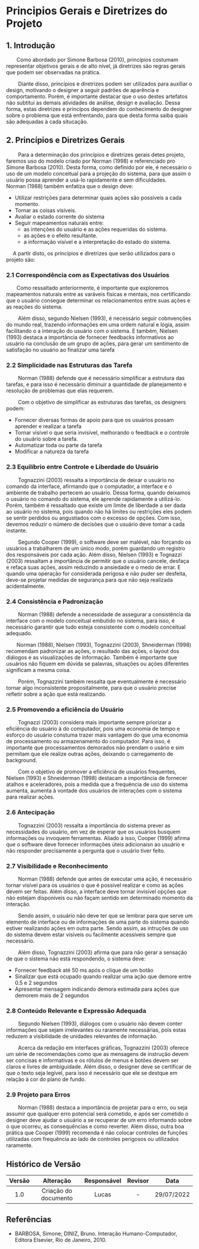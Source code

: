 # Principios Gerais e Diretrizes do Projeto

## 1. Introdução
&emsp;&emsp;Como abordado por Simone Barbosa (2010), princípios costumam representar objetivos gerais e de alto nível, já diretrizes são regras gerais que podem ser observadas na prática. 

&emsp;&emsp; Diante disso, princípios e diretrizes podem ser utilizados para auxíliar o design, motivando o designer a seguir padrões de aparência e comportamento. Porém, é importante destacar que o uso destes artefatos não subtitui as demais atividades de análise, design e avaliação. Dessa forma, estas diretrizes e princípos dependem do conhecimento do designer sobre o problema que está enfrentando, para que desta forma saiba quais são adequadas à cada situcação.

## 2. Princípios e Diretrizes Gerais
&emsp;&emsp; Para a determinação dos princípios e diretrizes gerais detes projeto, faremos uso do modelo criado por Norman (1998) e referenciado pro Simone Barbosa (2010). Desta forma, como definido por ele, é necessário o uso de um modelo conceitual para a projeção do sistema, para que assim o usuário possa aprender a usá-lo rapidamente e  sem dificuldades. 
&emsp;&emsp; Norman (1988) também enfatiza que o design deve:

- Utilizar restrições para determinar quais ações são possíveis a cada momento.
- Tornar as coisas visíveis.
- Avaliar o estado corrente do sistema
- Seguir mapeamentos naturais entre:
    -  as intenções do usuário e as ações requeridas do sistema.
    - as ações e o efeito resultante.
    - a informação visível e a interpretação do estado do sistema.


 &emsp; A partir disto, os princípios e diretrizes que serão utilizados para o projeto são:

### 2.1 Correspondência com as Expectativas dos Usuários

&emsp;&emsp;Como ressaltado anteriormente, é importante que exploremos mapeamentos naturais entre as varáveis físicas e mentais, nos certificando que o usuário consegue determinar os relacionamentos entre suas ações e as reações do sistema. 

&emsp;&emsp; Além disso, segundo Nielsen (1993), é necessário seguir cobnvenções do mundo real, trazendo informações em uma ordem natural e lógia, assim facilitando o a interação do usuário com o sistema. E também, Nielsen (1993) destaca a importância de fornecer feedbacks informativos ao usuário na conclusão de um grupo de ações, para gerar um sentimento de satisfação no usuário ao finalizar uma tarefa
### 2.2 Simplicidade nas Estruturas das Tarefa
&emsp;&emsp; Norman (1988) defende que é necessário simplificar a estrutura das tarefas, e para isso é necessário diminuir a quantidade de planejamento e resolução de problemas que elas requerem.

&emsp;&emsp; Com o objetivo de simplificar as estruturas das tarefas, os designers podem:

- Fornecer diversas formas de apoio para que os usuários possam aprender e realizar a tarefa
- Tornar visível o que seria invisível, melhorando o feedback e o controle do usuário sobre a tarefa.
- Automatizar toda ou parte da tarefa
- Modificar a natureza da tarefa
### 2.3 Equilíbrio entre Controle e Liberdade do Usuário
&emsp;&emsp; Tognazzini (2003) ressalta a importância de deixar o usuário no comando da interface, afirmando que o computador, a interface e o ambiente de trabalho pertecem ao usuário. Dessa forma, quando deixamos o usuário no comando do sistema, ele aprende rapidamente a utilizá-lo. Porém, também é ressaltado que existe um limite de liberdade a ser dada ao usuário no sistema, pois quando não há limites ou restrições eles podem se sentir perdidos ou angustiados com o excesso de opções. Com isso, devemos reduzir o número de decisões que o usuário deve tomar a cada instante.

&emsp;&emsp; Segundo Cooper (1999), o software deve ser malével, não forçando os usuários a trabalharem de um único modo, porém guardando um registro dos responsáveis por cada ação. Além disso, Nielsen (1993) e Tognazzi (2003) ressaltam a importância de permitir que o usuário cancele, desfaça e refaça suas ações, assim reduzindo a ansiedade e o medo de errar. E quando uma operação for considerada perigosa e não puder ser desfeita, deve-se projetar medidas de segurança para que não seja realizada acidentalmente.
### 2.4 Consistência e Padronização
&emsp;&emsp; Norman (1988) defende a necessidade de assegurar a consistência da interface com o modelo conceitual embutido no sistema, para isso, é necessário garantir que tudo esteja consistente com o modelo conceitual adequado.

&emsp;&emsp;Norman (1988), Nielsen (1993), Tognazzini (2003), Shneiderman (1998) recomendam padronizar as ações, o resultado das ações, o layout dos diálogos e as visualizações de informação. Também é importante que usuários não fiquem em dúvida se palavras, situações ou ações diferentes significam a mesma coisa.

&emsp;&emsp; Porém, Tognazzini também ressalta que eventualmente é necessário tornar algo inconsistente propositalmente, para que o usuário precise refletir sobre a ação que está realizando.
### 2.5 Promovendo a eficiência do Usuário
&emsp;&emsp; Tognazzi (2003) considera mais importante sempre priorizar a eficiência do usuário à do computador, pois uma economia de tempo e esforço do usuário constuma trazer mais vantagem do que uma economia de processamento ou armazenamento do computador. Para isso, é importante que processamentos demorados não prendam o usário e sim permitam que ele realize outras ações, deixando o carregamento de background.

&emsp;&emsp; Com o objetivo de promover a eficiência de usuários frequentes, Nielsen (1993) e Shneiderman (1998) destacam a importância de fornecer atalhos e aceleradores, pois a medida que a frequência de uso do sistema aumenta, aumenta à vontade dos usuários de interações com o sistema para realizar ações.

### 2.6 Antecipação
&emsp;&emsp; Tognazzini (2003) ressalta a importância do sistema prever as necessidades do usuário, em vez de esperar que os usuários busquem informações ou invoquem ferramentas. Aliado a isso, Cooper (1999) afirma que o software deve fornecer informações úteis adicionaisn ao usuário e não responder precisamente a pergunta que o usuário tiver feito.
### 2.7 Visibilidade e Reconhecimento
&emsp;&emsp; Norman (1988) defende que antes de executar uma ação, é necessário tornar visível para os usuários o que é possível realizar e como as ações devem ser feitas. Além disso, a interface deve tornar invisível opções que não estejam disponíveis ou não façam sentido em determinado momento da interação.

&emsp;&emsp; Sendo assim, o usuário não deve ter que se lembrar para que serve um elemento de interface ou de informações de uma parte do sistema quando estiver realizando ações em outra parte. Sendo assim, as intruções de uso do sistema devem estar visíveis ou facilmente acessíveis sempre que necessário.

&emsp;&emsp; Além disso, Tognazzini (2003) afirma que para não gerar a sensação de que o sistema não está respondendo, o sistema deve:

 - Fornecer feedback até 50 ms após o clique de um botão
 - Sinalizar que está ocupado quando realizar uma ação que demore entre 0.5 e 2 segundos
 - Apresentar mensagem indicando demora estimada para ações que demorem mais de 2 segundos

### 2.8 Conteúdo Relevante e Expressão Adequada
&emsp;&emsp; Segundo Nielsen (1993), diálogos com o usuário não devem conter informações que sejam irrelevantes ou raramente necessárias, pois estas reduzem a visibilidade de unidades relevantes de informação.

&emsp;&emsp; Acerca da redação em interfaces gráficas, Tognazzini (2003) oferece um série de recomendações como que as mensagens de instrução devem ser concisas e informativas e os rótulos de menus e botões devem ser claros e livres de ambiguidade. Além disso, o designer deve se certificar de que o texto seja legível, para isso é necessário que ele se destque em relação à cor do plano de fundo.
### 2.9 Projeto para Erros
&emsp;&emsp; Norman (1988) destaca a importância de projetar para o erro, ou seja assumir que qualquer erro potencial será cometido, e após ser cometido o designer deve ajudar o usuário a se recuperar de um erro informando sobre o que ocorreu, as consequências e como reverter. Além disso, outra boa prática que Cooper (1999) recomenda é não colocar controles de funções utilizadas com frequência ao lado de controles perigosos ou utilizados raramente.

## Histórico de Versão

| Versão |                Alteração               | Responsável |         Revisor        |  Data |
|:------:|:--------------------------------------:|:-----------:|:----------------------:|:-----:|
|   1.0  | Criação do documento |    Lucas   | - | 29/07/2022 |

## Referências

- BARBOSA, Simone; DINIZ, Bruno. Interação Humano-Computador, Editora Elsevier, Rio de Janeiro, 2010.
